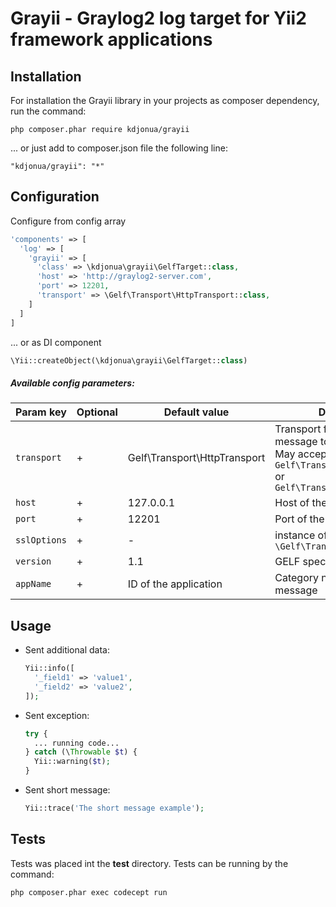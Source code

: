 Grayii - Graylog2 log target for Yii2 framework applications
===

## Installation

For installation the Grayii library in your projects as composer dependency,
run the command: 

`php composer.phar require kdjonua/grayii`

... or just add to composer.json file the following line:

```text
"kdjonua/grayii": "*"
```

## Configuration

Configure from config array

```php
'components' => [
  'log' => [
    'grayii' => [
      'class' => \kdjonua\grayii\GelfTarget::class,
      'host' => 'http://graylog2-server.com',
      'port' => 12201,
      'transport' => \Gelf\Transport\HttpTransport::class,
    ]
  ]
]
```

... or as DI component

```php
\Yii::createObject(\kdjonua\grayii\GelfTarget::class)
```

##### Available config parameters:

**Param key**|**Optional**|**Default value**|**Description**
-------------|------------|-----------------|---------------
`transport`|+|Gelf\Transport\HttpTransport|Transport for publishing a message to Graylog2 server. May accepts next values: `Gelf\Transport\HttpTransport` or `Gelf\Transport\UdpTransport`
`host`|+|127.0.0.1|Host of the Graylog2 server
`port`|+|12201|Port of the Graylog2 input
`sslOptions`|+|-|instance of `\Gelf\Transport\SslOptions`
`version`|+|1.1|GELF spec version
`appName`|+|ID of the application|Category name for log message

## Usage

- Sent additional data:

  ```php
  Yii::info([
    '_field1' => 'value1',
    '_field2' => 'value2',
  ]);
  ```

- Sent exception:

  ```php
  try {
    ... running code...
  } catch (\Throwable $t) {
    Yii::warning($t);
  }
  ```
- Sent short message:

  ```php
  Yii::trace('The short message example');
  ```

## Tests

Tests was placed int the **test** directory. Tests can be running by the command:

`php composer.phar exec codecept run`
